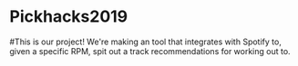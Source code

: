 # Pickhacks2019

#This is our project! We're making an tool that integrates with Spotify to, given a specific RPM, spit out a track recommendations for working out to. 
